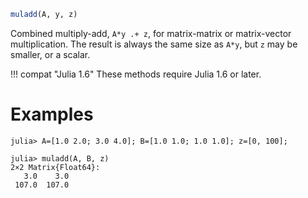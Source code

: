 ```julia
muladd(A, y, z)
```

Combined multiply-add, `A*y .+ z`, for matrix-matrix or matrix-vector multiplication. The result is always the same size as `A*y`, but `z` may be smaller, or a scalar.

!!! compat "Julia 1.6"
    These methods require Julia 1.6 or later.


# Examples

```jldoctest
julia> A=[1.0 2.0; 3.0 4.0]; B=[1.0 1.0; 1.0 1.0]; z=[0, 100];

julia> muladd(A, B, z)
2×2 Matrix{Float64}:
   3.0    3.0
 107.0  107.0
```
